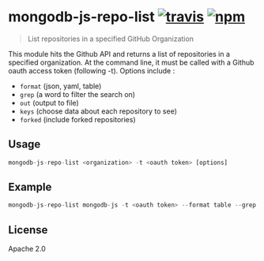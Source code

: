 # mongodb-js-repo-list [![travis][travis_img]][travis_url] [![npm][npm_img]][npm_url]

> List repositories in a specified GitHub Organization

This module hits the Github API and returns a list of repositories in a specified organization. At the command line, it must be called with a Github oauth access token (following -t). Options include :

- `format` (json, yaml, table)
- `grep` (a word to filter the search on)
- `out` (output to file)
- `keys` (choose data about each repository to see)
- `forked` (include forked repositories)

## Usage

```javascript
mongodb-js-repo-list <organization> -t <oauth token> [options]
```

## Example

```javascript
mongodb-js-repo-list mongodb-js -t <oauth token> --format table --grep mongo
```

## License

Apache 2.0

[travis_img]: https://img.shields.io/travis/mongodb-js/mongodb-js-repo-list.svg
[travis_url]: https://travis-ci.org/mongodb-js/mongodb-js-repo-list
[npm_img]: https://img.shields.io/npm/v/mongodb-js-repo-list.svg
[npm_url]: https://npmjs.org/package/mongodb-js-repo-list
